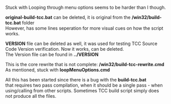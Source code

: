 Stuck with 
Looping through menu options seems to be harder than I though.


**original-build-tcc.bat** can be deleted, it is original from the **/win32/build-tcc.bat** folder  
However, has some lines seperation for more visual cues on how the script works.  

**VERSION** file can be deleted as well, it was used for testing TCC Source Code Version verification. Now it works, can be deleted.  
The Version file can be found in **../VERSION**

This is the core rewrite that is not complete: **/win32/build-tcc-rewrite.cmd**  
As mentioned, stuck with **loopMenuOptions.cmd**  


All this has been started since there is a bug with the **build-tcc.bat**   
that requires two pass compilation, when it should be a single pass - when using/calling from other scripts.
Sometimes TCC build script simply does not produce all the files.
